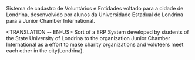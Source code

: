 Sistema de cadastro de Voluntários e Entidades voltado para a cidade de Londrina, desenvolvido por alunos da Universidade Estadual de Londrina para a Junior Chamber International.

<TRANSLATION -- EN-US>
Sort of a ERP System developed by students of the State University of Londrina to the organization Junior Chamber International as a effort to make charity organizations and voluteers meet each other in the city(Londrina).